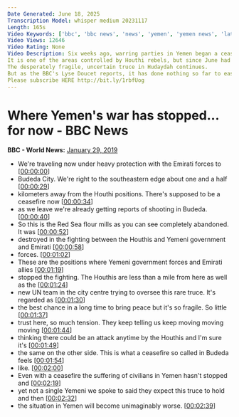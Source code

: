 ```yaml
---
Date Generated: June 18, 2025
Transcription Model: whisper medium 20231117
Length: 165s
Video Keywords: ['bbc', 'bbc news', 'news', 'yemen', 'yemen news', 'latest news', 'sanaa', 'yemen war', 'yemen battle', 'Lyse Doucet']
Video Views: 12646
Video Rating: None
Video Description: Six weeks ago, warring parties in Yemen began a ceasefire in the port city of Hudaydah, which is a gateway for supplies - in particular food aid - into the country.
It is one of the areas controlled by Houthi rebels, but since June had been under assault by a Saudi-led coalition backing the pro-government troops.
The desperately fragile, uncertain truce in Hudaydah continues.
But as the BBC's Lyse Doucet reports, it has done nothing so far to ease fears of a famine.
Please subscribe HERE http://bit.ly/1rbfUog
---
```


# Where Yemen's war has stopped... for now - BBC News
**BBC - World News:** [January 29, 2019](https://www.youtube.com/watch?v=w2qvGdlx7Bg)
*  We're traveling now under heavy protection with the Emirati forces to [[00:00:00](https://www.youtube.com/watch?v=w2qvGdlx7Bg&t=0.0s)]
*  Budeda City. We're right to the southeastern edge about one and a half [[00:00:29](https://www.youtube.com/watch?v=w2qvGdlx7Bg&t=29.88s)]
*  kilometers away from the Houthi positions. There's supposed to be a ceasefire now [[00:00:34](https://www.youtube.com/watch?v=w2qvGdlx7Bg&t=34.8s)]
*  as we leave we're already getting reports of shooting in Budeda. [[00:00:40](https://www.youtube.com/watch?v=w2qvGdlx7Bg&t=40.0s)]
*  So this is the Red Sea flour mills as you can see completely abandoned. It was [[00:00:52](https://www.youtube.com/watch?v=w2qvGdlx7Bg&t=52.76s)]
*  destroyed in the fighting between the Houthis and Yemeni government and Emirati [[00:00:58](https://www.youtube.com/watch?v=w2qvGdlx7Bg&t=58.28s)]
*  forces. [[00:01:02](https://www.youtube.com/watch?v=w2qvGdlx7Bg&t=62.92s)]
*  These are the positions where Yemeni government forces and Emirati allies [[00:01:19](https://www.youtube.com/watch?v=w2qvGdlx7Bg&t=79.84s)]
*  stopped the fighting. The Houthis are less than a mile from here as well as the [[00:01:24](https://www.youtube.com/watch?v=w2qvGdlx7Bg&t=84.88s)]
*  new UN team in the city centre trying to oversee this rare truce. It's regarded as [[00:01:30](https://www.youtube.com/watch?v=w2qvGdlx7Bg&t=90.2s)]
*  the best chance in a long time to bring peace but it's so fragile. So little [[00:01:37](https://www.youtube.com/watch?v=w2qvGdlx7Bg&t=97.47999999999999s)]
*  trust here, so much tension. They keep telling us keep moving moving moving [[00:01:44](https://www.youtube.com/watch?v=w2qvGdlx7Bg&t=104.8s)]
*  thinking there could be an attack anytime by the Houthis and I'm sure it's [[00:01:49](https://www.youtube.com/watch?v=w2qvGdlx7Bg&t=109.96000000000001s)]
*  the same on the other side. This is what a ceasefire so called in Budeda feels [[00:01:54](https://www.youtube.com/watch?v=w2qvGdlx7Bg&t=114.6s)]
*  like. [[00:02:00](https://www.youtube.com/watch?v=w2qvGdlx7Bg&t=120.76s)]
*  Even with a ceasefire the suffering of civilians in Yemen hasn't stopped and [[00:02:19](https://www.youtube.com/watch?v=w2qvGdlx7Bg&t=139.92s)]
*  yet not a single Yemeni we spoke to said they expect this truce to hold and then [[00:02:32](https://www.youtube.com/watch?v=w2qvGdlx7Bg&t=152.6s)]
*  the situation in Yemen will become unimaginably worse. [[00:02:39](https://www.youtube.com/watch?v=w2qvGdlx7Bg&t=159.2s)]
